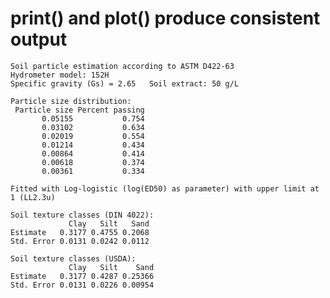 # print() and plot() produce consistent output

    Soil particle estimation according to ASTM D422-63
    Hydrometer model: 152H
    Specific gravity (Gs) = 2.65   Soil extract: 50 g/L
    
    Particle size distribution:
     Particle size Percent passing
           0.05155           0.754
           0.03102           0.634
           0.02019           0.554
           0.01214           0.434
           0.00864           0.414
           0.00618           0.374
           0.00361           0.334
    
    Fitted with Log-logistic (log(ED50) as parameter) with upper limit at 1 (LL2.3u)
    
    Soil texture classes (DIN 4022):
                 Clay   Silt   Sand
    Estimate   0.3177 0.4755 0.2068
    Std. Error 0.0131 0.0242 0.0112
    
    Soil texture classes (USDA):
                 Clay   Silt    Sand
    Estimate   0.3177 0.4287 0.25366
    Std. Error 0.0131 0.0226 0.00954

